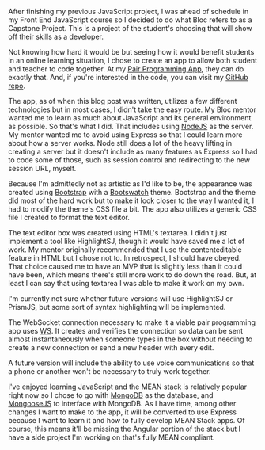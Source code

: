 After finishing my previous JavaScript project, I was ahead of schedule in my Front End JavaScript course so I decided to do what Bloc refers to as a Capstone Project. This is a project of the student's choosing that will show off their skills as a developer.

Not knowing how hard it would be but seeing how it would benefit students in an online learning situation, I chose to create an app to allow both student and teacher to code together. At my <a href="http://www.pairprogrammingapp.com/">Pair Programming App</a>, they can do exactly that. And, if you're interested in the code, you can visit my <a href="https://github.com/TimBiden/Pair-Programming">GitHub repo</a>.

The app, as of when this blog post was written, utilizes a few different technologies but in most cases, I didn't take the easy route. My Bloc mentor wanted me to learn as much about JavaScript and its general environment as possible. So that's what I did. That includes using <a href="https://nodejs.org/en/" target="_blank" rel="noopener">NodeJS</a> as the server. My mentor wanted me to avoid using Express so that I could learn more about how a server works. Node still does a lot of the heavy lifting in creating a server but it doesn't include as many features as Express so I had to code some of those, such as session control and redirecting to the new session URL, myself.

Because I'm admittedly not as artistic as I'd like to be, the appearance was created using <a href="http://getbootstrap.com/" target="_blank" rel="noopener">Bootstrap</a> with a <a href="https://bootswatch.com/" target="_blank" rel="noopener">Bootswatch</a> theme. Bootstrap and the theme did most of the hard work but to make it look closer to the way I wanted it, I had to modify the theme's CSS file a bit. The app also utilizes a generic CSS file I created to format the text editor.

The text editor box was created using HTML's textarea. I didn't just implement a tool like HighlightSJ, though it would have saved me a lot of work. My mentor originally recommended that I use the contenteditable feature in HTML but I chose not to. In retrospect, I should have obeyed. That choice caused me to have an MVP that is slightly less than it could have been, which means there's still more work to do down the road. But, at least I can say that using textarea I was able to make it work on my own.

I'm currently not sure whether future versions will use HighlightSJ or PrismJS, but some sort of syntax highlighting will be implemented.

The WebSocket connection necessary to make it a viable pair programming app uses <a href="https://github.com/websockets/ws" target="_blank" rel="noopener">WS</a>. It creates and verifies the connection so data can be sent almost instantaneously when someone types in the box without needing to create a new connection or send a new header with every edit.

A future version will include the ability to use voice communications so that a phone or another won't be necessary to truly work together.

I've enjoyed learning JavaScript and the MEAN stack is relatively popular right now so I chose to go with <a href="https://www.mongodb.com/" target="_blank" rel="noopener">MongoDB</a> as the database, and <a href="http://mongoosejs.com/" target="_blank" rel="noopener">MongooseJS</a> to interface with MongoDB. As I have time, among other changes I want to make to the app, it will be converted to use Express because I want to learn it and how to fully develop MEAN Stack apps. Of course, this means it'll be missing the Angular portion of the stack but I have a side project I'm working on that's fully MEAN compliant.
